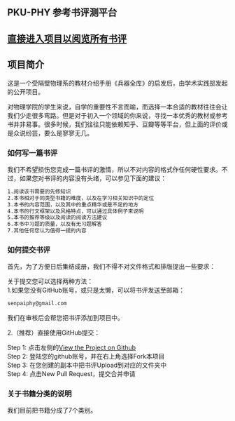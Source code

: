 ## PKU-PHY 参考书评测平台

## [直接进入项目以阅览所有书评](https://github.com/phy-pku-xsb/books)  

## 项目简介

这是一个受隔壁物理系的教材介绍手册《兵器全库》的启发后，由学术实践部发起的公开项目。

对物理学院的学生来说，自学的重要性不言而喻，而选择一本合适的教材往往会让我们少走很多弯路。但是对于初入一个领域的你来说，寻找一本优秀的教材或参考书并非易事。很多时候，我们往往只能依赖知乎、豆瓣等等平台，但上面的评价或是众说纷芸，要么是寥寥无几。

### 如何写一篇书评

我们不希望损伤您完成一篇书评的激情，所以不对内容的格式作任何硬性要求。不过，如果您对书评的内容没有头绪，可以参见下面的建议：  
```markdown
1.阅读该书需要的先修知识  
2.本书相对于同类型书籍的难度，以及在学习相关知识中的定位  
3.本书的内容范围，以及其中的重点精华或是不足的地方  
4.本书的行文框架以及风格特点，可以通过具体例子来说明  
5.本书的推荐等级以及阅读的阅读方法建议  
6.本书中习题的质量，以及有无习题解答  
7.其他任何您认为值得一提的内容  
```
  
### 如何提交书评

首先，为了方便日后集结成册，我们不得不对文件格式和排版提出一些要求：

关于提交您可以选择两种方法：  
1.如果您没有GitHub账号，或只是太懒，可以将书评发送至邮箱：
```markdown
senpaiphy@gmail.com
```
我们在审核后会帮您把书评添加到项目中。  

2.（推荐）直接使用GitHub提交： 
  
Step 1: 点击左侧的[View the Project on Github](https://github.com/phy-pku-xsb/books)  
Step 2: 登陆您的github账号，并在右上角选择Fork本项目  
Step 3: 在您创建的副本中把书评Upload到对应的文件夹中  
Step 4: 点击New Pull Request，提交合并申请

  
### 关于书籍分类的说明
我们目前把书籍分成了7个类别。


